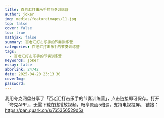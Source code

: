 ```yaml
---
title: 百老汇打击乐手的节奏训练营
author: joker
img: medias/featureimages/11.jpg
top: false
cover: false
toc: true
mathjax: false
summary: 百老汇打击乐手的节奏训练营
categories: 百老汇打击乐手的节奏训练营
tags:
  - 百老汇打击乐手的节奏训练营
keywords: joker
essay: false
abbrlink: 24742
date: 2025-04-20 23:13:30
coverImg:
password:
---
```


我用夸克网盘分享了「百老汇打击乐手的节奏训练营」，点击链接即可保存。打开「夸克APP」，无需下载在线播放视频，畅享原画5倍速，支持电视投屏。
链接：https://pan.quark.cn/s/765356529d5a
